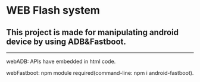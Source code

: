 <h1>WEB Flash system</h1>
<h2>This project is made for manipulating android device by using ADB&Fastboot.</h2>
<hr>
<p>webADB: APIs have embedded in html code.</p>
<p>webFastboot: npm module required(command-line: npm i android-fastboot).</p>

